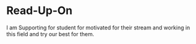 # Read-Up-On
I am Supporting for student for motivated for their stream and working in this field and try our best for them.
